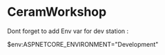 # CeramWorkshop

Dont forget to add Env var for dev station :

$env:ASPNETCORE_ENVIRONMENT="Development"
